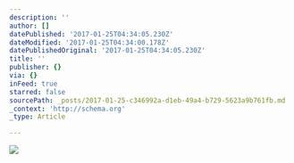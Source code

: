 ```yaml
---
description: ''
author: []
datePublished: '2017-01-25T04:34:05.230Z'
dateModified: '2017-01-25T04:34:00.178Z'
datePublishedOriginal: '2017-01-25T04:34:05.230Z'
title: ''
publisher: {}
via: {}
inFeed: true
starred: false
sourcePath: _posts/2017-01-25-c346992a-d1eb-49a4-b729-5623a9b761fb.md
_context: 'http://schema.org'
_type: Article

---
```

![](https://the-grid-user-content.s3-us-west-2.amazonaws.com/7fd9325e-31f3-4d8d-acda-d3183a5553b1.jpg)